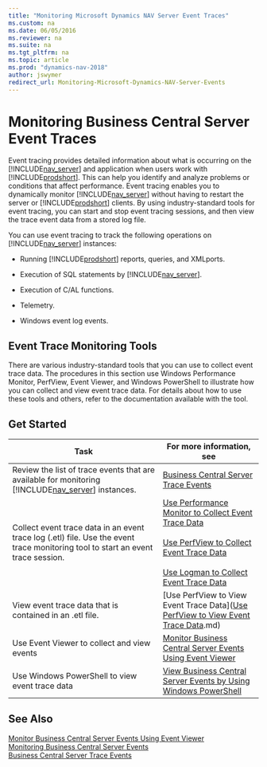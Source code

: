 ```yaml
---
title: "Monitoring Microsoft Dynamics NAV Server Event Traces"
ms.custom: na
ms.date: 06/05/2016
ms.reviewer: na
ms.suite: na
ms.tgt_pltfrm: na
ms.topic: article
ms.prod: "dynamics-nav-2018"
author: jswymer
redirect_url: Monitoring-Microsoft-Dynamics-NAV-Server-Events
---
```

# Monitoring Business Central Server Event Traces
Event tracing provides detailed information about what is occurring on the [!INCLUDE[nav_server](../developer/includes/nav_server_md.md)] and application when users work with [!INCLUDE[prodshort](../developer/includes/prodshort.md)]. This can help you identify and analyze problems or conditions that affect performance. Event tracing enables you to dynamically monitor [!INCLUDE[nav_server](../developer/includes/nav_server_md.md)] without having to restart the server or [!INCLUDE[prodshort](../developer/includes/prodshort.md)] clients. By using industry-standard tools for event tracing, you can start and stop event tracing sessions, and then view the trace event data from a stored log file.  
  
You can use event tracing to track the following operations on [!INCLUDE[nav_server](../developer/includes/nav_server_md.md)] instances:  
  
-   Running [!INCLUDE[prodshort](../developer/includes/prodshort.md)] reports, queries, and XMLports.  
  
-   Execution of SQL statements by [!INCLUDE[nav_server](../developer/includes/nav_server_md.md)].  
  
-   Execution of C/AL functions.  

-   Telemetry. 
  
-   Windows event log events.  
  
## Event Trace Monitoring Tools  
There are various industry-standard tools that you can use to collect event trace data. The procedures in this section use Windows Performance Monitor, PerfView, Event Viewer, and Windows PowerShell to illustrate how you can collect and view event trace data. For details about how to use these tools and others, refer to the documentation available with the tool.  
  
## <a name="GetStartedEvents"></a>Get Started  
  
|Task|For more information, see|  
|----------|-------------------------------|  
|Review the list of trace events that are available for monitoring [!INCLUDE[nav_server](../developer/includes/nav_server_md.md)] instances.|[Business Central Server Trace Events](server-trace-events.md)|  
|Collect event trace data in an event trace log \(.etl\) file. Use the event trace monitoring tool to start an event trace session.|[Use Performance Monitor to Collect Event Trace Data](monitor-use-performance-monitor-collect-event-trace-data.md)<br /><br /> [Use PerfView to Collect Event Trace Data](monitor-use-perfview-collect-event-trace-data.md)<br /><br />[Use Logman to Collect Event Trace Data](monitor-use-logman-collect-event-trace-data.md)|  
|View event trace data that is contained in an .etl file.|[Use PerfView to View Event Trace Data]([Use PerfView to View Event Trace Data](monitor-use-perfview-view-event-trace-data.md).md)|  
|Use Event Viewer to collect and view events |[Monitor Business Central Server Events Using Event Viewer](monitor-server-events-windows-event-log.md) |  
|Use Windows PowerShell to view event trace data|[View Business Central Server Events by Using Windows PowerShell](monitor-server-events-with-powershell.md)|  
  
## See Also  
[Monitor Business Central Server Events Using Event Viewer](monitor-server-events-windows-event-log.md)   
[Monitoring Business Central Server Events](monitor-server-events.md)   
[Business Central Server Trace Events](server-trace-events.md)